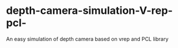 # depth-camera-simulation-V-rep-pcl-
An easy simulation of depth camera based on vrep and PCL library
